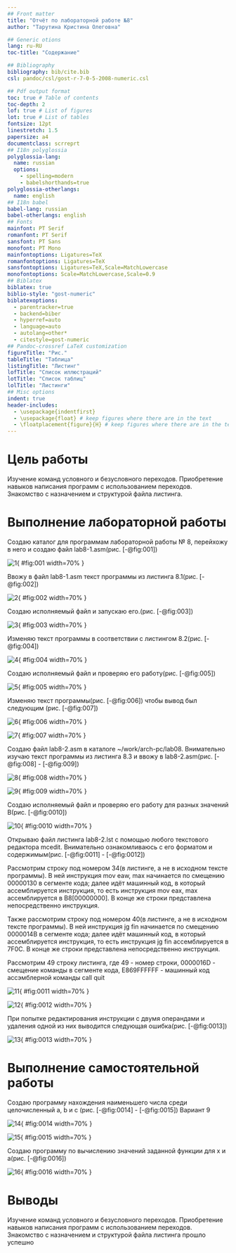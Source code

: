 ```yaml
---
## Front matter
title: "Отчёт по лабораторной работе №8"
author: "Тарутина Кристина Олеговна"

## Generic otions
lang: ru-RU
toc-title: "Содержание"

## Bibliography
bibliography: bib/cite.bib
csl: pandoc/csl/gost-r-7-0-5-2008-numeric.csl

## Pdf output format
toc: true # Table of contents
toc-depth: 2
lof: true # List of figures
lot: true # List of tables
fontsize: 12pt
linestretch: 1.5
papersize: a4
documentclass: scrreprt
## I18n polyglossia
polyglossia-lang:
  name: russian
  options:
	- spelling=modern
	- babelshorthands=true
polyglossia-otherlangs:
  name: english
## I18n babel
babel-lang: russian
babel-otherlangs: english
## Fonts
mainfont: PT Serif
romanfont: PT Serif
sansfont: PT Sans
monofont: PT Mono
mainfontoptions: Ligatures=TeX
romanfontoptions: Ligatures=TeX
sansfontoptions: Ligatures=TeX,Scale=MatchLowercase
monofontoptions: Scale=MatchLowercase,Scale=0.9
## Biblatex
biblatex: true
biblio-style: "gost-numeric"
biblatexoptions:
  - parentracker=true
  - backend=biber
  - hyperref=auto
  - language=auto
  - autolang=other*
  - citestyle=gost-numeric
## Pandoc-crossref LaTeX customization
figureTitle: "Рис."
tableTitle: "Таблица"
listingTitle: "Листинг"
lofTitle: "Список иллюстраций"
lotTitle: "Список таблиц"
lolTitle: "Листинги"
## Misc options
indent: true
header-includes:
  - \usepackage{indentfirst}
  - \usepackage{float} # keep figures where there are in the text
  - \floatplacement{figure}{H} # keep figures where there are in the text
---
```


# Цель работы

Изучение команд условного и безусловного переходов. Приобретение навыков написания программ с использованием переходов. Знакомство с назначением и структурой файла листинга.

# Выполнение лабораторной работы
Создаю каталог для программам лабораторной работы № 8, перейхожу в
него и создаю файл lab8-1.asm(рис. [-@fig:001])

![1](image/image1.jpg){ #fig:001 width=70% }

Ввожу в файл lab8-1.asm текст программы из листинга 8.1(рис. [-@fig:002])

![2](image/image2.jpg){ #fig:002 width=70% }

Создаю исполняемый файл и запускаю его.(рис. [-@fig:003])

![3](image/image3.jpg){ #fig:003 width=70% }

Изменяю текст программы в соответствии с листингом 8.2(рис. [-@fig:004])

![4](image/image4.jpg){ #fig:004 width=70% }

Создаю исполняемый файл и проверяю его работу(рис. [-@fig:005])

![5](image/image5.jpg){ #fig:005 width=70% }

Изменяю текст программы(рис. [-@fig:006]) чтобы вывод был следующим (рис. [-@fig:007])

![6](image/image6.jpg){ #fig:006 width=70% }

![7](image/image7.jpg){ #fig:007 width=70% }

Создаю файл lab8-2.asm в каталоге ~/work/arch-pc/lab08. Внимательно
изучаю текст программы из листинга 8.3 и ввожу в lab8-2.asm(рис. [-@fig:008] - [-@fig:009])

![8](image/image8.jpg){ #fig:008 width=70% }

![9](image/image9.jpg){ #fig:009 width=70% }

Создаю исполняемый файл и проверяю его работу для разных значений B(рис. [-@fig:0010])

![10](image/image10.jpg){ #fig:0010 width=70% }

Открываю файл листинга lab8-2.lst с помощью любого текстового редактора mcedit. Внимательно ознакомливаюсь с его форматом и содержимым(рис. [-@fig:0011] - [-@fig:0012])

Рассмотрим строку под номером 34(в листинге, а не в исходном тексте программы). В ней инструкция
mov eaw, max начинается по смещению 00000130 в сегменте кода; далее идёт
машинный код, в который ассемблируется инструкция, то есть инструкция
mov eax, max ассемблируется в B8[00000000]. В конце же строки представлена непосредственно инструкция.

Также рассмотрим строку под номером 40(в листинге, а не в исходном тексте программы). В ней инструкция
jg fin начинается по смещению 0000014B в сегменте кода; далее идёт
машинный код, в который ассемблируется инструкция, то есть инструкция
jg fin ассемблируется в 7F0C. В конце же строки представлена непосредственно инструкция.

Рассмотрим 49 строку листинга, где 49 - номер строки, 0000016D - смещение команды в сегменте кода, E869FFFFFF - машинный код ассэмблерной команды call quit

![11](image/image11.jpg){ #fig:0011 width=70% }

![12](image/image12.jpg){ #fig:0012 width=70% }

При попытке редактирования инструкции с двумя операндами и удаления одной из них выводится следующая ошибка(рис. [-@fig:0013])

![13](image/image13.jpg){ #fig:0013 width=70% }

# Выполнение самостоятельной работы

Создаю программу нахождения наименьшего числа среди целочисленный a, b и c (рис. [-@fig:0014] - [-@fig:0015])
Вариант 9

![14](image/image14.jpg){ #fig:0014 width=70% }

![15](image/image15.jpg){ #fig:0015 width=70% }

Создаю программу по вычислению значений заданной функции для x и a(рис. [-@fig:0016])

![16](image/image16.jpg){ #fig:0016 width=70% }



# Выводы

Изучение команд условного и безусловного переходов. Приобретение навыков написания программ с использованием переходов. Знакомство с назначением и структурой файла листинга прошло успешно




